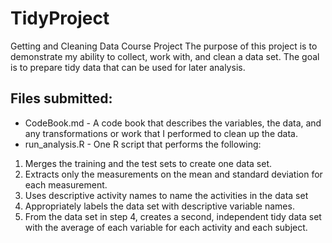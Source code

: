 # TidyProject
Getting and Cleaning Data Course Project
The purpose of this project is to demonstrate my ability to collect, work with, and clean a data set. The goal is to prepare tidy data that can be used for later analysis.
##
## Files submitted:
* CodeBook.md - A code book that describes the variables, the data, and any transformations or work that I performed to clean up the data.
* run_analysis.R - One R script that performs the following:

1. Merges the training and the test sets to create one data set.
2. Extracts only the measurements on the mean and standard deviation for each measurement.
3. Uses descriptive activity names to name the activities in the data set
4. Appropriately labels the data set with descriptive variable names.
5. From the data set in step 4, creates a second, independent tidy data set with the average of each variable for each activity and each subject.
